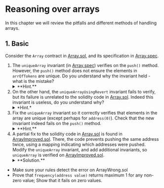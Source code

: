 # Reasoning over arrays
In this chapter we will review the pitfalls and different methods of handling arrays.

## 1. Basic
Consider the `Array` contract in [Array.sol](1.Basic/Array.sol), and its
specification in [Array.spec](1.Basic/Array.spec).

1. The `uniqueArray` invariant (in [Array.spec](1.Basic/Array.spec))
   verifies on the `push()` method. However, the `push()` method does not
   ensure the elements in `arrOfTokens` are unique.
   Do you understand why the invariant held - what is the mistake?
   <details><summary> **Hint.** </summary>
   Recall that by default the Prover ignores reverting paths.
   </details>
1. On the other hand, the `uniqueArrayUsingRevert` invariant fails to verify,
   but its failure is unrelated to the solidity code in
   [Array.sol](1.Basic/Array.sol). Indeed this invariant is useless, do you
   understand why?
   <details><summary>*Hint.*</summary>
   What is the value of `get@withrevert(i)` when the function does revert?
   </details>
1. Fix the `uniqueArray` invariant so it correctly verifies that elements in
   the array are unique (except perhaps for `address(0)`). Check that the new
   invariant indeed fails on the `push()` method.
   <details><summary>**Hint.**</summary>
   Use `getWithDefaultValue` method. A solution can be found in
   [ArraySemiFixed.spec](../Solutions/12.Lesson_Arrays/1.Basic/ArraySemiFixed.spec).
   </details>
1. A partial fix to the solidity code in [Array.sol](1.Basic/Array.sol) is found
   in [ArrayImproved.sol](1.Basic/ArrayImproved.sol). There, the code prevents
   pushing the same address twice, using a mapping indicating which addresses
   were pushed. Modify the `uniqueArray` invariant, and add additional invariants,
   so `uniqueArray` is verified on [ArrayImproved.sol](1.Basic/ArrayImproved.sol).
   <details><summary>**Solution.**</summary>
   See
   [Array.spec](../Solutions/12.Lesson_Arrays/1.Basic/Array.spec).
   </details>

- Make sure your rules detect the error on ArrayWrong.sol 
- Prove that `frequency(address value)` returns maximum 1 for any non-zero value; Show that it
  fails on zero values.

